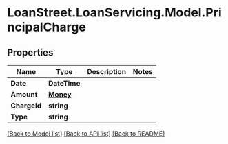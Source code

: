 # LoanStreet.LoanServicing.Model.PrincipalCharge
## Properties

Name | Type | Description | Notes
------------ | ------------- | ------------- | -------------
**Date** | **DateTime** |  | 
**Amount** | [**Money**](Money.md) |  | 
**ChargeId** | **string** |  | 
**Type** | **string** |  | 

[[Back to Model list]](../README.md#documentation-for-models) [[Back to API list]](../README.md#documentation-for-api-endpoints) [[Back to README]](../README.md)

